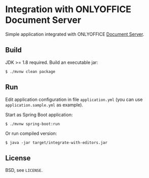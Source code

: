 Integration with ONLYOFFICE Document Server
===========================================

Simple application integrated with ONLYOFFICE 
[Document Server](https://github.com/ONLYOFFICE/DocumentServer).

Build
-----

JDK >= 1.8 required. Build an executable jar:

    $ ./mvnw clean package
    
Run
---

Edit application configuration in file `application.yml` 
(you can use `application.sample.yml` as example).

Start as Spring Boot application:

    $ ./mvnw spring-boot:run
    
Or run compiled version:

    $ java -jar target/integrate-with-editors.jar

License
-------

BSD, see `LICENSE`.
